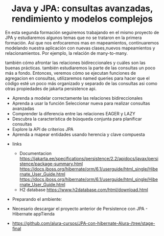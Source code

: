 
<h1 align="center"> Java y JPA: consultas avanzadas, rendimiento y modelos complejos </h1>

En esta segunda formación seguiremos trabajando en el mismo proyecto de JPA y estudiaremos 
algunos temas que no se trataron en la primera formación. Así que nos enfocaremos mas en 
mapeamientos, continuaremos modelando nuestra aplicación con nuevas clases,nuevos mapeamientos 
y relacionamientos. Por ejemplo, la relación de many-to-many.

también cómo afrontar las relaciones bidireccionales y cuáles son las buenas prácticas. 
también estudiaremos la parte de las consultas un poco más a fondo. Entonces, veremos 
cómo se ejecutan funciones de agregacion en consultas, utilizaremos named queries para 
hacer que el código esté un poco más organizado y separado de las consultas asi como otras 
propiedades de jakarta persistence api.

- Aprenda a modelar correctamente las relaciones bidireccionales
- Aprenda a usar la función Seleccionar nueva para realizar consultas avanzadas
- Comprender la diferencia entre las relaciones EAGER y LAZY
- Descubra la característica de búsqueda conjunta para planificar consultas
- Explore la API de criterios JPA
- Aprenda a mapear entidades usando herencia y clave compuesta


* links
   - Documentacion https://jakarta.ee/specifications/persistence/2.2/apidocs/javax/persistence/package-summary.html https://docs.jboss.org/hibernate/orm/6.1/userguide/html_single/Hibernate_User_Guide.html https://docs.jboss.org/hibernate/orm/6.1/userguide/html_single/Hibernate_User_Guide.html
   - H2 database https://www.h2database.com/html/download.html

* Preparando el ambiente:
 * Necesario descargar el proyecto anterior de Persistence con JPA - Hibernate appTienda
  - https://github.com/alura-cursos/JPA-con-hibernate-Alura-/tree/stage-final







